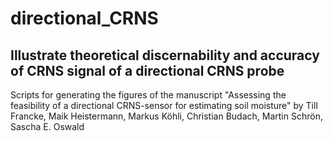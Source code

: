 # directional_CRNS
## Illustrate theoretical discernability and accuracy of CRNS signal of a directional CRNS probe
Scripts for generating the figures of the manuscript
"Assessing the feasibility of a directional CRNS-sensor for estimating soil moisture"
by Till Francke, Maik Heistermann, Markus Köhli, Christian Budach, Martin Schrön, Sascha E. Oswald
